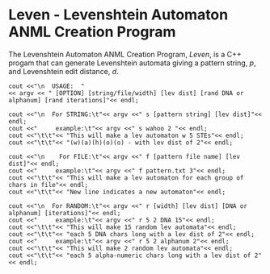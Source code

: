 # Leven - Levenshtein Automaton ANML Creation Program

The Levenshtein Automaton ANML Creation Program, *Leven*, is a C++ progam that can generate Levenshtein automata giving a pattern string, *p*, and Levenshtein edit distance, *d*.


    cout <<"\n  USAGE:  "
	<< argv << " [OPTION] [string/file/width] [lev dist] [rand DNA or alphanum] [rand iterations]"<< endl;

    cout <<"\n  For STRING:\t"<< argv <<" s [pattern string] [lev dist]"<< endl;
    cout <<"     example:\t"<< argv <<" s wahoo 2 "<< endl;
    cout <<"\t\t"<< "This will make a lev automaton w 5 STEs"<< endl;
    cout <<"\t\t"<< "(w)(a)(h)(o)(o) - with lev dist of 2"<< endl;

    cout <<"\n    For FILE:\t"<< argv <<" f [pattern file name] [lev dist]"<< endl;
    cout <<"     example:\t"<< argv <<" f pattern.txt 3"<< endl;
    cout <<"\t\t"<< "This will make a lev automaton for each group of chars in file"<< endl;
    cout <<"\t\t"<< "New line indicates a new automaton"<< endl;

    cout <<"\n  For RANDOM:\t"<< argv <<" r [width] [lev dist] [DNA or alphanum] [iterations]"<< endl;
    cout <<"     example:\t"<< argv <<" r 5 2 DNA 15"<< endl;
    cout <<"\t\t"<< "This will make 15 random lev automata"<< endl;
    cout <<"\t\t"<< "each 5 DNA chars long with a lev dist of 2"<< endl;
    cout <<"     example:\t"<< argv <<" r 5 2 alphanum 2"<< endl;
    cout <<"\t\t"<< "This will make 2 random lev automata"<< endl;
    cout <<"\t\t"<< "each 5 alpha-numeric chars long with a lev dist of 2"<< endl;
